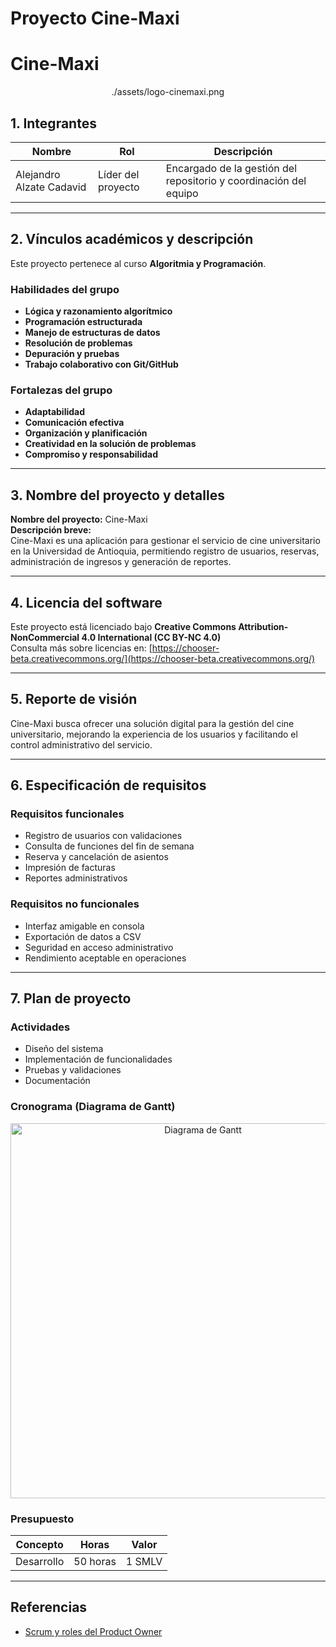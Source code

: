 # Proyecto Cine-Maxi

# Cine-Maxi

<p align="center">
  ./assets/logo-cinemaxi.png
</p>


## 1. Integrantes
| Nombre | Rol | Descripción |
|--------|-----|-------------|
| Alejandro Alzate Cadavid | Líder del proyecto | Encargado de la gestión del repositorio y coordinación del equipo |

---

## 2. Vínculos académicos y descripción
Este proyecto pertenece al curso **Algoritmia y Programación**.  

### Habilidades del grupo
- **Lógica y razonamiento algorítmico**
- **Programación estructurada**
- **Manejo de estructuras de datos**
- **Resolución de problemas**
- **Depuración y pruebas**
- **Trabajo colaborativo con Git/GitHub**

### Fortalezas del grupo
- **Adaptabilidad**
- **Comunicación efectiva**
- **Organización y planificación**
- **Creatividad en la solución de problemas**
- **Compromiso y responsabilidad**

---

## 3. Nombre del proyecto y detalles
**Nombre del proyecto:** Cine-Maxi  
**Descripción breve:**  
Cine-Maxi es una aplicación para gestionar el servicio de cine universitario en la Universidad de Antioquia, permitiendo registro de usuarios, reservas, administración de ingresos y generación de reportes.

---

## 4. Licencia del software
Este proyecto está licenciado bajo **Creative Commons Attribution-NonCommercial 4.0 International (CC BY-NC 4.0)**  
Consulta más sobre licencias en: [https://chooser-beta.creativecommons.org/](https://chooser-beta.creativecommons.org/)

---

## 5. Reporte de visión
Cine-Maxi busca ofrecer una solución digital para la gestión del cine universitario, mejorando la experiencia de los usuarios y facilitando el control administrativo del servicio.

---

## 6. Especificación de requisitos

### Requisitos funcionales
- Registro de usuarios con validaciones
- Consulta de funciones del fin de semana
- Reserva y cancelación de asientos
- Impresión de facturas
- Reportes administrativos

### Requisitos no funcionales
- Interfaz amigable en consola
- Exportación de datos a CSV
- Seguridad en acceso administrativo
- Rendimiento aceptable en operaciones

---

## 7. Plan de proyecto

### Actividades
- Diseño del sistema
- Implementación de funcionalidades
- Pruebas y validaciones
- Documentación

### Cronograma (Diagrama de Gantt)
<p align="center">
  <img src="./assets/diagrama-gantt.png" alt="Diagrama de Gantt" width="600">
</p>

### Presupuesto
| Concepto | Horas | Valor |
|----------|-------|-------|
| Desarrollo | 50 horas | 1 SMLV |

---

## Referencias
- [Scrum y roles del Product Owner](https://www.scrum.org/resources/what-is-a-product-owner)

